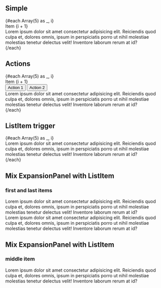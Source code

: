<script>
  import { mdiAccount } from '@mdi/js';

  import Button from '$lib/components/Button.svelte';
  import ExpansionPanel from '$lib/components/ExpansionPanel.svelte';
  import ListItem from '$lib/components/ListItem.svelte';
  import Preview from '$lib/components/Preview.svelte';
</script>

## Simple

<Preview>
  {#each Array(5) as _, i}
    <ExpansionPanel>
      <div slot="trigger" class="flex-1 p-3">Item {i + 1}</div>
      <div>
        Lorem ipsum dolor sit amet consectetur adipisicing elit. Reiciendis quod culpa et, dolores
        omnis, ipsum in perspiciatis porro ut nihil molestiae molestias tenetur delectus velit!
        Inventore laborum rerum at id?
      </div>
    </ExpansionPanel>
  {/each}
</Preview>

## Actions

<Preview>
  {#each Array(5) as _, i}
    <ExpansionPanel>
      <div slot="trigger" class="flex-1 p-3">Item {i + 1}</div>
      <div slot="actions" class="p-2">
        <Button>Action 1</Button>
        <Button>Action 2</Button>
      </div>
      <div>
        Lorem ipsum dolor sit amet consectetur adipisicing elit. Reiciendis quod culpa et, dolores
        omnis, ipsum in perspiciatis porro ut nihil molestiae molestias tenetur delectus velit!
        Inventore laborum rerum at id?
      </div>
    </ExpansionPanel>
  {/each}
</Preview>

## ListItem trigger

<Preview>
  {#each Array(5) as _, i}
    <ExpansionPanel>
      <ListItem
        slot="trigger"
        title="Item {i + 1}"
        subheading="List Item"
        icon={mdiAccount}
        avatar={{ class: 'bg-gray-400 text-white/90' }}
        class="flex-1"
        noShadow
      />
      <div>
        Lorem ipsum dolor sit amet consectetur adipisicing elit. Reiciendis quod culpa et, dolores
        omnis, ipsum in perspiciatis porro ut nihil molestiae molestias tenetur delectus velit!
        Inventore laborum rerum at id?
      </div>
    </ExpansionPanel>
  {/each}
</Preview>

## Mix ExpansionPanel with ListItem

### first and last items

<Preview>
  <ExpansionPanel list="parent">
    <ListItem
      slot="trigger"
      title="Item 1"
      subheading="Expansion Panel"
      icon={mdiAccount}
      avatar={{ class: 'bg-gray-400 text-white/90' }}
      class="flex-1"
      noShadow
    />
    <div>
      Lorem ipsum dolor sit amet consectetur adipisicing elit. Reiciendis quod culpa et, dolores
      omnis, ipsum in perspiciatis porro ut nihil molestiae molestias tenetur delectus velit!
      Inventore laborum rerum at id?
    </div>
  </ExpansionPanel>
  <ListItem
    title="Item 2"
    subheading="List Item"
    icon={mdiAccount}
    avatar={{ class: 'bg-gray-400 text-white/90' }}
    list="parent"
  />
  <ExpansionPanel list="parent">
    <ListItem
      slot="trigger"
      title="Item 3"
      subheading="Expansion Panel"
      icon={mdiAccount}
      avatar={{ class: 'bg-gray-400 text-white/90' }}
      class="flex-1"
      noShadow
    />
    <div>
      Lorem ipsum dolor sit amet consectetur adipisicing elit. Reiciendis quod culpa et, dolores
      omnis, ipsum in perspiciatis porro ut nihil molestiae molestias tenetur delectus velit!
      Inventore laborum rerum at id?
    </div>
  </ExpansionPanel>
</Preview>

## Mix ExpansionPanel with ListItem

### middle item

<Preview>
  <ListItem
    title="Item 1"
    subheading="List Item"
    icon={mdiAccount}
    avatar={{ class: 'bg-gray-400 text-white/90' }}
  />
  <ExpansionPanel list="parent">
    <ListItem
      slot="trigger"
      title="Item 2"
      subheading="Expansion Panel"
      icon={mdiAccount}
      avatar={{ class: 'bg-gray-400 text-white/90' }}
      class="flex-1"
      noShadow
    />
    <div>
      Lorem ipsum dolor sit amet consectetur adipisicing elit. Reiciendis quod culpa et, dolores
      omnis, ipsum in perspiciatis porro ut nihil molestiae molestias tenetur delectus velit!
      Inventore laborum rerum at id?
    </div>
  </ExpansionPanel>
  <ListItem
    title="Item 3"
    subheading="List Item"
    icon={mdiAccount}
    avatar={{ class: 'bg-gray-400 text-white/90' }}
  />
</Preview>
